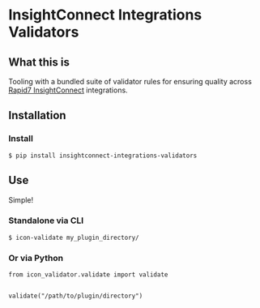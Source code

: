 # InsightConnect Integrations Validators

## What this is

Tooling with a bundled suite of validator rules for
ensuring quality across
[Rapid7 InsightConnect](https://www.rapid7.com/products/insightconnect/) integrations.

## Installation

### Install

```
$ pip install insightconnect-integrations-validators
```

## Use

Simple!

### Standalone via CLI

```
$ icon-validate my_plugin_directory/
```

### Or via Python

```
from icon_validator.validate import validate


validate("/path/to/plugin/directory")
```
